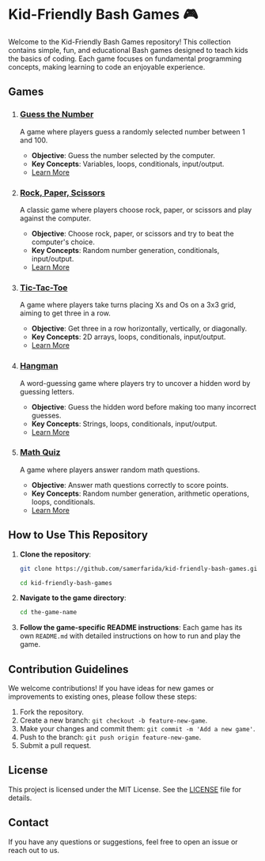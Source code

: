 # Kid-Friendly Bash Games 🎮

Welcome to the Kid-Friendly Bash Games repository! This collection contains simple, fun, and educational Bash games designed to teach kids the basics of coding. Each game focuses on fundamental programming concepts, making learning to code an enjoyable experience.

## Games

1. ### [Guess the Number](guess-the-number/README.md)
   A game where players guess a randomly selected number between 1 and 100.

   - **Objective**: Guess the number selected by the computer.
   - **Key Concepts**: Variables, loops, conditionals, input/output.
   - [Learn More](guess-the-number/README.md)

2. ### [Rock, Paper, Scissors](rock-paper-scissors/README.md)
   A classic game where players choose rock, paper, or scissors and play against the computer.

   - **Objective**: Choose rock, paper, or scissors and try to beat the computer's choice.
   - **Key Concepts**: Random number generation, conditionals, input/output.
   - [Learn More](rock-paper-scissors/README.md)

3. ### [Tic-Tac-Toe](tic-tac-toe/README.md)
   A game where players take turns placing Xs and Os on a 3x3 grid, aiming to get three in a row.

   - **Objective**: Get three in a row horizontally, vertically, or diagonally.
   - **Key Concepts**: 2D arrays, loops, conditionals, input/output.
   - [Learn More](tic-tac-toe/README.md)

4. ### [Hangman](hangman/README.md)
   A word-guessing game where players try to uncover a hidden word by guessing letters.

   - **Objective**: Guess the hidden word before making too many incorrect guesses.
   - **Key Concepts**: Strings, loops, conditionals, input/output.
   - [Learn More](hangman/README.md)

5. ### [Math Quiz](math_quiz/README.md)
   A game where players answer random math questions.

   - **Objective**: Answer math questions correctly to score points.
   - **Key Concepts**: Random number generation, arithmetic operations, loops, conditionals.
   - [Learn More](math_quiz/README.md)

## How to Use This Repository

1. **Clone the repository**:
   ```bash
   git clone https://github.com/samerfarida/kid-friendly-bash-games.git
   ```
   ```bash
   cd kid-friendly-bash-games
   ```

2. **Navigate to the game directory**:
   ```bash
   cd the-game-name
   ```
3. **Follow the game-specific README instructions**:
Each game has its own `README.md` with detailed instructions on how to run and play the game.

## Contribution Guidelines

We welcome contributions! If you have ideas for new games or improvements to existing ones, please follow these steps:

1. Fork the repository.
2. Create a new branch: `git checkout -b feature-new-game`.
3. Make your changes and commit them: `git commit -m 'Add a new game'`.
4. Push to the branch: `git push origin feature-new-game`.
5. Submit a pull request.

## License
This project is licensed under the MIT License. See the [LICENSE](LICENSE) file for details.

## Contact
If you have any questions or suggestions, feel free to open an issue or reach out to us.
